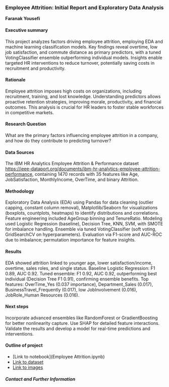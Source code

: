 ### Employee Attrition: Initial Report and Exploratory Data Analysis


**Faranak Yousefi**

#### Executive summary
This project analyzes factors driving employee attrition, employing EDA and machine learning classification models. Key findings reveal overtime, low job satisfaction, and commute distance as primary predictors, with a tuned VotingClassifier ensemble outperforming individual models. Insights enable targeted HR interventions to reduce turnover, potentially saving costs in recruitment and productivity.
#### Rationale
Employee attrition imposes high costs on organizations, including recruitment, training, and lost knowledge. Understanding predictors allows proactive retention strategies, improving morale, productivity, and financial outcomes. This analysis is crucial for HR leaders to foster stable workforces in competitive markets.

#### Research Question
What are the primary factors influencing employee attrition in a company, and how do they contribute to predicting turnover?

#### Data Sources
The IBM HR Analytics Employee Attrition & Performance dataset https://ieee-dataport.org/documents/ibm-hr-analytics-employee-attrition-performance, containing 1470 records with 35 features like Age, JobSatisfaction, MonthlyIncome, OverTime, and binary Attrition.

#### Methodology
Exploratory Data Analysis (EDA) using Pandas for data cleaning (outlier capping, constant column removal), Matplotlib/Seaborn for visualizations (boxplots, countplots, heatmaps) to identify distributions and correlations. Feature engineering included AgeGroup binning and TenureRatio. Modeling used Logistic Regression (baseline), Decision Tree, KNN, SVM, with SMOTE for imbalance handling. Ensemble via tuned VotingClassifier (soft voting, GridSearchCV on hyperparameters). Evaluation via F1-score and AUC-ROC due to imbalance; permutation importance for feature insights.

#### Results
EDA showed attrition linked to younger age, lower satisfaction/income, overtime, sales roles, and single status. Baseline Logistic Regression: F1 0.89, AUC 0.92. Tuned ensemble: F1 0.92, AUC 0.92, outperforming best individual (Decision Tree F1 0.91), confirming ensemble benefits. Top features: OverTime_Yes (0.037 importance), Department_Sales (0.017), BusinessTravel_Frequently (0.017), low JobInvolvement (0.016), JobRole_Human Resources (0.016).

#### Next steps
Incorporate advanced ensembles like RandomForest or GradientBoosting for better nonlinearity capture. Use SHAP for detailed feature interactions. Validate the results and develop a model for real-time predictions and interventions.

#### Outline of project

- [Link to notebook](Employee Attrition.ipynb)
- [Link to dataset](data/WA_Fn-UseC_-HR-Employee-Attrition.csv)
- [Link to images](images)


##### Contact and Further Information

